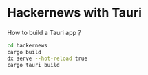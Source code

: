 # Hackernews with Tauri

How to build a Tauri app？

```bash
cd hackernews
cargo build
dx serve --hot-reload true
cargo tauri build
```